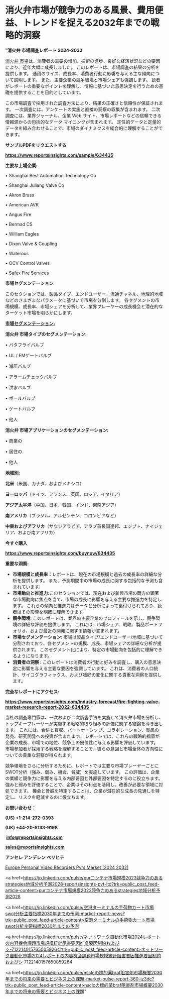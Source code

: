 # 消火弁市場が競争力のある風景、費用便益、トレンドを捉える2032年までの戦略的洞察

"<strong>消火弁 市場調査レポート 2024-2032</strong>

<a href=https://www.reportsinsights.com/sample/634435>消火弁 市場</a>は、消費者の需要の増加、技術の進歩、良好な経済状況などの要因により、近年大幅に成長しました。 このレポートは、市場調査の結果の分析を提供します。 通貨のサイズ、成長率、消費者行動に影響を与える主な傾向について説明します。 また、主要企業の競争環境と市場シェアも強調します。 読者がレポートの重要なポイントを理解し、情報に基づいた意思決定を行うための基礎を提供することを目的としています。

この市場調査で採用された調査方法により、結果の正確さと信頼性が保証されます。 一次調査には、アンケートの実施と直接の洞察の収集が含まれます。 二次調査には、業界ジャーナル、企業 Web サイト、市場レポートなどの信頼できる情報源からの包括的なデータ マイニングが含まれます。 定性的データと定量的データを組み合わせることで、市場のダイナミクスを総合的に理解することができます。

<strong><b>サンプルPDFをリクエストする</b></strong>

<a href=https://www.reportsinsights.com/sample/634435><strong><u>https://www.reportsinsights.com/sample/634435</u></strong></a>

<strong>主要な上場企業:</strong>

• Shanghai Best Automation Technology Co

• Shanghai Juliang Valve Co

• Akron Brass

• American AVK

• Angus Fire

• Bermad CS

• William Eagles

• Dixon Valve & Coupling

• Waterous

• OCV Control Valves

• Safex Fire Services

<strong>市場セグメンテーション</strong>

このセクションでは、製品タイプ、エンドユーザー、流通チャネル、地理的地域などのさまざまなパラメータに基づいて市場を分割します。 各セグメントの市場規模、成長率、市場シェアを分析して、業界プレーヤーの成長機会と潜在的なターゲット市場を明らかにします。

<strong><u>市場セグメンテーション</u></strong><strong><u>:</u></strong>

<strong>消火弁 市場タイプのセグメンテーション:</strong>

• バタフライバルブ

• UL / FMゲートバルブ

• 減圧バルブ

• アラームチェックバルブ

• 洪水バルブ

• ボールバルブ

• ゲートバルブ

• 他人

<strong>消火弁 市場アプリケーションのセグメンテーション:</strong>

• 商業の

• 居住の

• 他人

<strong><u>地域別</u></strong><strong><u>:</u></strong>

<strong>北米</strong>（米国、カナダ、およびメキシコ）

<strong>ヨーロッパ</strong>（ドイツ、フランス、英国、ロシア、イタリア）

<strong>アジア太平洋</strong>（中国、日本、韓国、インド、東南アジア）

<strong>南アメリカ</strong>（ブラジル、アルゼンチン、コロンビアなど）

<strong>中東およびアフリカ</strong>（サウジアラビア、アラブ首長国連邦、エジプト、ナイジェリア、および南アフリカ）

<strong>今すぐ購入</strong>

<a href=https://www.reportsinsights.com/buynow/634435><strong><u>https://www.reportsinsights.com/buynow/634435</u></strong></a>

<strong>重要な洞察:</strong>
<ul>
  <li><strong>市場規模と成長率：</strong>レポートは、現在の市場規模と過去の成長率の詳細な分析を提供します。 また、予測期間中の市場の成長に関する包括的な予測も含まれています。</li>
  <li><strong>市場動向と推進力:</strong>このセクションでは、現在および新興市場の両方の顕著な市場動向に焦点を当て、市場の成長に影響を与える主要な推進力を特定します。 これらの傾向と推進力はデータと分析によって裏付けられており、読者はその影響を明確に理解できます。</li>
  <li><strong>競争環境</strong>: このレポートは、業界の主要企業のプロフィールを示し、競争環境の詳細な評価を提供します。 これには、市場シェア、戦略、製品ポートフォリオ、および最近の開発に関する情報が含まれます。</li>
  <li><strong>市場セグメンテーション: </strong>市場は製品タイプ/エンドユーザー/地域に基づいて分割されており、各セグメントの規模、成長、市場シェアの詳細な分析が提供されます。 このセグメント化により、特定の市場動向を包括的に理解できるようになります。</li>
  <li><strong>消費者の洞察 : </strong>このレポートは消費者の行動と好みを調査し、購入の意思決定に影響を与える主要な要因を強調しています。 これは、消費者の人口統計、サイコグラフィックス、および嗜好の変化に関する貴重な洞察を提供します。</li>
</ul>
<strong>完全なレポートにアクセス:</strong>

<a href=https://www.reportsinsights.com/industry-forecast/fire-fighting-valve-market-research-report-2022-634435><strong><u><b>https://www.reportsinsights.com/industry-forecast/fire-fighting-valve-market-research-report-2022-634435</b></u></strong></a>

当社の調査専門家は、一次および二次調査手法を実施して消火弁市場を分析し、トップキープレーヤーが実施する戦略的取り組みの評価に関する結論を導き出します。 これには、合併と買収、パートナーシップ、コラボレーション、製品の発売、研究開発への投資が含まれます。 レポートでは、これらの戦略的措置が企業の成長、市場での地位、競争上の優位性に与える影響を評価しています。 市場参加者が採用する戦略を理解することで、彼らの意図と市場全体の方向性についての貴重な洞察が得られます。

競争環境をさらに分析するために、レポートでは主要な市場プレーヤーごとにSWOT分析（強み、弱み、機会、脅威）を実施しています。 この評価は、企業の業績と競争力に影響を与える内部要因と外部要因を特定するのに役立ちます。 強みと弱みを評価することで、企業はその利点を活用し、改善が必要な領域に対処できます。 機会と脅威を特定することは、企業が潜在的な成長の見通しを特定し、リスクを軽減するのに役立ちます。

<strong>お問い合わせ：</strong>

<strong>(US) +1-214-272-0393</strong>

<strong>(UK) +44-20-8133-9198</strong>

<strong> </strong><a href=info@reportsinsights.com><strong><u>info@reportsinsights.com</u></strong></a>

<a href=sales@reportsinsights.com><strong><u>sales@reportsinsights.com</u></strong></a>

<strong>アンセレ アンデレン ベリヒテ</strong>

<a href=https://www.linkedin.com/pulse/europe-personal-video-recorders-pvrs-markets-2024-auf7f/>Europe Personal Video Recorders Pvrs Market [2024 2032]</a>

<a href=https://jp.linkedin.com/pulse/purコンテナ市場規模2023競争力のあるstrategies地域分析予測2028-reportsinsights-pvt-ltd?trk=public_post_feed-article-content>purコンテナ市場規模2023競争力のあるstrategies地域分析予測2028</a>

<a href=https://jp.linkedin.com/pulse/空港ターミナルの手荷物カート市場swot分析主要指標2030年までの予測-market-report-news?trk=public_post_feed-article-content>空港ターミナルの手荷物カート市場swot分析主要指標2030年までの予測</a>

<a href=https://jp.linkedin.com/pulse/ネットワーク自動化市場2024レポートの内容機会課題市場規模統計阻害要因推進要因制約およびシ-7122140157650059264?trk=public_post_feed-article-content>ネットワーク自動化市場2024レポートの内容機会課題市場規模統計阻害要因推進要因制約およびシ 7122140157650059264</a>

<a href=https://jp.linkedin.com/pulse/nsclcの標的薬braf阻害剤市場概要2030年までの将来の需要とビジネス上の課題-market-pulse-report-360-jz3dc?trk=public_post_feed-article-content>nsclcの標的薬braf阻害剤市場概要2030年までの将来の需要とビジネス上の課題</a>"
